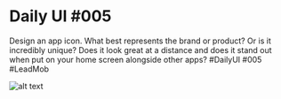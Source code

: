 # Daily UI #005

Design an app icon. What best represents the brand or product? Or is it incredibly unique? Does it look great at a distance and does it stand out when put on your home screen alongside other apps?  #DailyUI #005 #LeadMob


![alt text](https://pbs.twimg.com/media/Eyh8NLyXIAEC_S9?format=jpg&name=large)
